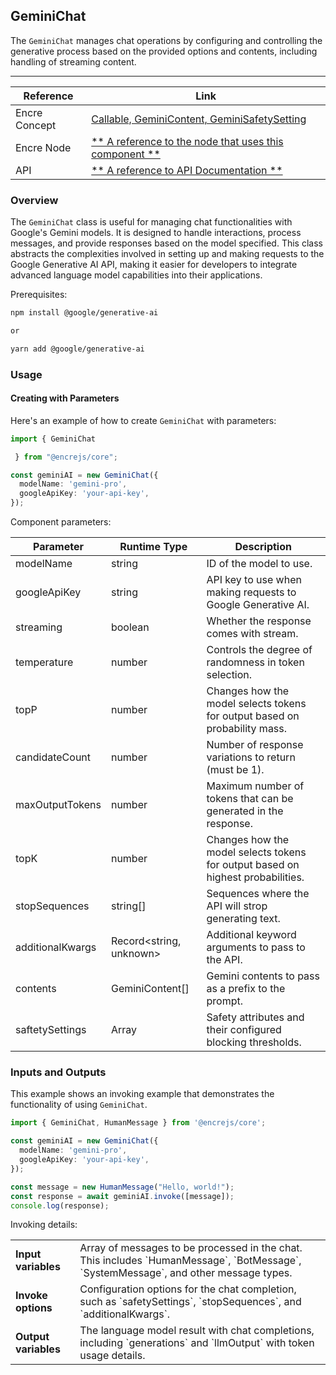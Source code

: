 ## GeminiChat

The `GeminiChat` manages chat operations by configuring and controlling the generative process based on the provided options and contents, including handling of streaming content.

---

| Reference | Link |
| --- | --- |
| Encre Concept | [Callable, GeminiContent, GeminiSafetySetting](**-a-link-to-the-corresponding-concept-documentation-**) |
| Encre Node | [** A reference to the node that uses this component **](**-a-link-to-the-corresponding-node-documentation-**) |
| API | [** A reference to API Documentation **](**-a-link-to-the-corresponding-api-documentation-**) |

### Overview

The `GeminiChat` class is useful for managing chat functionalities with Google's Gemini models. It is designed to handle interactions, process messages, and provide responses based on the model specified. This class abstracts the complexities involved in setting up and making requests to the Google Generative AI API, making it easier for developers to integrate advanced language model capabilities into their applications.


Prerequisites:
```bash
npm install @google/generative-ai

or

yarn add @google/generative-ai
```


### Usage

#### Creating with Parameters

Here's an example of how to create `GeminiChat` with parameters:

```typescript
import { GeminiChat

 } from "@encrejs/core";

const geminiAI = new GeminiChat({
  modelName: 'gemini-pro',
  googleApiKey: 'your-api-key',
});

```

Component parameters:

| Parameter | Runtime Type | Description |
| --- | --- | --- |
| modelName | string | ID of the model to use. |
| googleApiKey | string | API key to use when making requests to Google Generative AI. |
| streaming | boolean | Whether the response comes with stream. |
| temperature | number | Controls the degree of randomness in token selection. |
| topP | number | Changes how the model selects tokens for output based on probability mass. |
| candidateCount | number | Number of response variations to return (must be 1). |
| maxOutputTokens | number | Maximum number of tokens that can be generated in the response. |
| topK | number | Changes how the model selects tokens for output based on highest probabilities. |
| stopSequences | string[] | Sequences where the API will strop generating text. |
| additionalKwargs | Record<string, unknown> | Additional keyword arguments to pass to the API. |
| contents | GeminiContent[] | 	Gemini contents to pass as a prefix to the prompt. |
| saftetySettings | Array<GeminiSafetySetting> | Safety attributes and their configured blocking thresholds. |



### Inputs and Outputs

This example shows an invoking example that demonstrates the functionality of using `GeminiChat`.

```typescript
import { GeminiChat, HumanMessage } from '@encrejs/core';

const geminiAI = new GeminiChat({
  modelName: 'gemini-pro',
  googleApiKey: 'your-api-key',
});

const message = new HumanMessage("Hello, world!");
const response = await geminiAI.invoke([message]);
console.log(response);

```



Invoking details:

<table>
  <tr>
    <td> <strong>Input variables</strong> </td> 
    <td>  Array of messages to be processed in the chat. This includes `HumanMessage`, `BotMessage`, `SystemMessage`, and other message types. </td>
  </tr>
  <tr>
    <td> <strong>Invoke options</strong> </td> 
    <td>  Configuration options for the chat completion, such as `safetySettings`, `stopSequences`, and `additionalKwargs`. </td>
  </tr>
  <tr>
    <td> <strong>Output variables</strong> </td> 
    <td> The language model result with chat completions, including `generations` and `llmOutput` with token usage details. </td>
  </tr>

  
</table>

